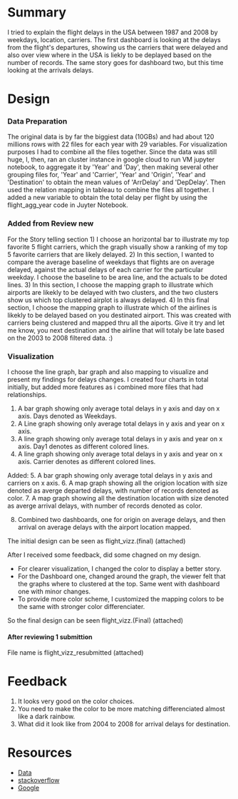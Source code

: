 
# Summary
I tried to explain the flight delays in the USA between 1987 and 2008 by weekdays, location, carriers. The first dashboard is looking at the delays from the flight's departures, showing us the carriers that were delayed and also over view where in the USA is liekly to be deplayed based on the number of records. The same story goes for dashboard two, but this time looking at the arrivals delays.

# Design
### Data Preparation
The original data is by far the biggiest data (10GBs) and had about 120 millions rows with 22 files for each year with 29 variables. For visualization purposes I had to combine all the files together. Since the data was still huge, I, then, ran an cluster instance in google cloud to run VM jupyter notebook, to aggregate it by 'Year' and 'Day', then making several other grouping files for, 'Year' and 'Carrier', 'Year' and 'Origin', 'Year' and 'Destination' to obtain the mean values of 'ArrDelay' and 'DepDelay'. Then used the relation mapping in tableau to combine the files all together. I added a new variable to obtain the total delay per flight by using the flight_agg_year code in Juyter Notebook. 


### Added from Review new
For the Story telling section 1) I choose an horizontal bar to illustrate my top favorite 5 flight carriers, which the graph visually show a ranking of my top 5 favorite carriers that are likely delayed. 2) In this section, I wanted to compare the average baseline of weekdays that flights are on average delayed, against the actual delays of each carrier for the particular weekday. I choose the baseline to be area line, and the actuals to be doted lines. 3) In this section, I choose the mapping graph to illustrate which airports are likekly to be delayed with two clusters, and the two clusters show us which top clustered airplot is always delayed. 4) In this final section, I choose the mapping graph to illustrate which of the airlines is likekly to be delayed based on you destinated airport. This was created with carriers being clustered and mapped thru all the aiports. Give it try and let me know, you next destination and the airline that will totaly be late based on the 2003 to 2008 filtered data. :) 


### Visualization

I choose the line graph, bar graph and also mapping to visualize and present my findings for delays changes. I created four charts in total initially, but added more features as i combined more files that had relationships.
1. A bar graph showing only average total delays in y axis and day on x axis. Days denoted as Weekdays.
2. A Line graph showing only average total delays in y axis and year on x axis.
3. A line graph showing only average total delays in y axis and year on x axis. Day1 denotes as different colored lines.
4. A line graph showing only average total delays in y axis and year on x axis. Carrier denotes as different colored lines.

Added:
5. A bar graph showing only average total delays in y axis and carriers on x axis. 
6. A map graph showing all the origion location with size denoted as averge departed delays, with number of records denoted as color.
7. A map graph showing all the destination location with size denoted as averge arrival delays, with number of records denoted as color.

8. Combined two dashboards, one for origin on average delays, and then arrival on average delays with the airport location mapped.

The initial design can be seen as flight_vizz.(final) (attached)

After I received some feedback, did some chagned on my design. 
* For clearer visualization, I changed the color to display a better story.
* For the Dashboard one, changed around the graph, the viewer felt that the graphs where to clustered at the top. Same went with dashboard one with minor changes.  
* To provide more color scheme, I customized the mapping colors to be the same with stronger color differenciater.


So the final design can be seen flight_vizz.(Final) (attached)

#### After reviewing 1 submittion

File name is flight_vizz_resubmitted (attached)

# Feedback
1. It looks very good on the color choices. 
2. You need to make the color to be more matching differenciated almost like a dark rainbow. 
3. What did it look like from 2004 to 2008 for arrival delays for destination. 


# Resources

* [Data](http://stat-computing.org/dataexpo/2009/the-data.html)
* [stackoverflow](http://stackoverflow.com/)
* [Google](https://console.cloud.google.com)
